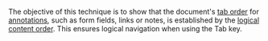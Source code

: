 The objective of this technique is to show that the document's [tab order](https://www.pdfa.org/glossary-of-accessibility-terminology-in-pdf/#tab-order) for [annotations](https://www.pdfa.org/glossary-of-accessibility-terminology-in-pdf/#annotation), such as form fields, links or notes, is established by the [logical content order](https://www.pdfa.org/glossary-of-accessibility-terminology-in-pdf/#logical-content-order). This ensures logical navigation when using the Tab key.
